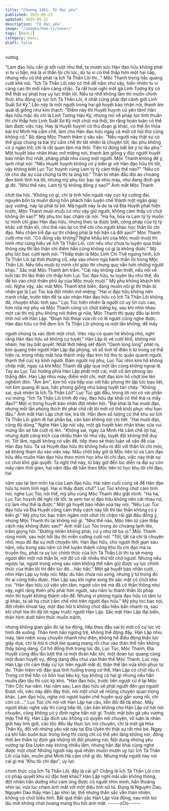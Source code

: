 ```yaml
---
title: "Chương 1461: Tứ đại yêu"
published: 2025-05-22
updated: 2025-05-22
description: 'Tứ đại yêu'
image: '/images/han-li/cover/'
tags: [HanLi]
category: HanLi
draft: false
---
```


vương

"Lam đạo hữu cần gì sốt ruột như thế, ta mượn sức Hàn đạo hữu
không phải vì tu vi hắn, mà là vì thần lôi chi lực, dù tu vi có thể
thấp hơn một hai cấp, nhưng nếu có thể phát ra Ích Tà Thần Lôi
thì…" Mộc Thanh trong hắc quang cười khẽ nói.
"Ích Tà Thần Lôi nào có thể dễ nắm như vậy, hiển nhiên tu vi càng
cao thì mới nắm càng chắc. Ta rất hoài nghi một gã Linh Tương
Kỳ có thể thật sự phát huy uy lực thần lôi. Nếu ta nhớ không lầm
thì muốn chính thức khu động uy lực Ích Tà Thần Lôi, ít nhất cũng
phải đạt cảnh giới Linh Suất Sơ Kỳ." Lần này là một người trong
hai gã huyết bào nhân nói, thanh âm quái dị giống như kim thạch.
"Điểm này thì Huyết huynh cứ yên tâm! Hàn đạo hữu mặc dù chỉ
là Linh Tương Hậu Kỳ, nhưng nói về pháp lực tinh thuần thì chỉ
thấp hơn Linh Suất Sơ Kỳ một chút mà thôi, tin rằng hoàn toàn có
thể làm được việc này. Hay là Huyết huynh có thủ đoạn gì khác,
có thể ổn thỏa bài trừ Minh Hà cấm chế, làm cho Hàn đạo hữu
ngay cả một cơ hội thử cũng không có." Bộ dáng Mộc Thanh
thâm ý sâu sắc.
"Nếu người này thật sự có thể giúp chúng ta bài trừ cấm chế thì
tất nhiên là chuyện tốt, lão phu không có ý ngăn trở, chỉ là rất
quan tâm mà thôi. Tiên tử đừng bắt bẻ ý tứ lão phu." Một huyết
bào nhân khác mở miệng nói, thanh âm giống y đúc người huyết
bào nhân thứ nhất, phảng phất như cùng một người. Mộc Thanh
không để ý, lạnh nhạt nói: "Nếu Huyết huynh không có ý kiến gì
với Hàn đạo hữu thì tốt, vậy không biết Lục Túc huynh cùng Lam
tỷ tỷ cảm thấy thế nào?" "Nếu có lợi cho đại sự của chúng ta thì ta
ủng hộ." Thần bí nhân đầu đội áo choàng đen bình tĩnh trả lời,
nhưng mỹ phụ tóc bạc lại nhíu mày, như đang định giá gì đó.
"Như thế nào, Lam tỷ tỷ không đồng ý sao?" Ánh mắt Mộc Thanh

chợt lóe hỏi.
"Không có gì, chỉ là tinh hồn người này cực kỳ cường đại, nguyên
bổn ta muốn dùng hồn phách hắn luyện chế thành một ngân giáp
quỷ vương, nay lại phải từ bỏ. Mà người này là do ta và Địa Huyết
phát hiện trước, Mộc Thanh muội muội cứ như vậy giữ người,
không cảm thấy có chút không ổn sao?" Mỹ phụ tóc bạc chậm rãi
nói.
"Ha ha, hóa ra Lam tỷ tỷ muốn tự mình chỉ giáo Hàn đạo hữu,
nhưng theo ta được biết, công pháp của tỷ tỷ khắc với thần lôi,
như thế nào lại có thể chỉ cho người khác học thần lôi chi đạo.
Nếu chậm trễ đại sự thì chẳng phải là hối hận cả đời sao?" Mộc
Thanh cười nhẹ nói. "Có đúng vậy không? Nghe khẩu khí của
Mộc muội muội thì hình như cũng hiểu về Ích Tà Thần Lôi, còn
nếu như chưa tu luyện qua thần thông này thì lão thân chỉ điểm
hắn cũng không có gì là không được." Mỹ phụ tóc bạc cười lạnh
nói.
"Thiếp thân là Mộc Linh Chi Thể ngưng hình, Ích Tà Thần Lôi tại
thời thượng cổ, xếp vào nhóm ngũ hành thần lôi trong Mộc Thần
Lôi. Nếu tiểu muội tự mình chỉ giáo thì chung quy vẫn hơn những
người khác." Sắc mặt Mộc Thanh âm trầm.
"Cái này không cần thiết, nếu nói về tuổi tác thì lão thân chỉ thấp
hơn Lục Túc đạo hữu, tu luyện lâu như thế, đủ để bù vào chút
thiên phú ấy của Mộc muội muội." Mỹ phụ không khách khí nói.
Nghe vậy, sắc măt Mộc Thanh khẽ biến, đang muốn nói gì thì
thần bí nhân gọi là Lục Túc kia đột nhiên mở miệng: "Hai vị đạo
hữu không nên tranh chấp, trước tiên để ta xác nhận Hàn đạo
hữu có Ích Tà Thần Lôi không đã, chuyện khác tính sau."
Lục Túc hiển nhiên là người có uy tín cực cao, hơn nữa mỹ phụ
và Mộc Thanh cũng có chút kiêng kỵ, sau khi nhìn nhau một cái
thì mỹ phụ không nói thêm gì nữa, Mộc Thanh thì quay đầu lại
bình tĩnh nói với Hàn Lập.
"Đoạn hội thoại vừa rồi có lẽ ngươi cũng nghe được. Hàn đạo hữu
có thể đem Ích Tà Thần Lôi phóng ra một lần không, để mấy

người chúng ta xác định một chút. Việc này có quan hệ không
nhỏ, nghĩ rằng Hàn đạo hữu sẽ không cự tuyệt." Hàn Lập lộ vẻ
cười khổ, không nói nhảm, hai tay bắt quyết.
Nhất thời tiếng sét đánh "Oanh long long" phát ra, kim quang trên
người Hàn Lập đại phóng, vô số tinh tế điện ti từ trong cơ thể hiện
ra, trong nháy mắt hóa thành mấy đạo kim hồ tho to quấn quanh
người, thanh thế cực kỳ kinh người.
Đám người mỹ phụ, Lục Túc nhìn kim hồ không chớp mắt, ngay
cả khi Mộc Thanh đã gặp qua một lần cũng không ngoại lệ. Tay
áo Lục Túc hướng phía Hàn Lập phất một cái, một cổ âm phong
lao thẳng đến. Hàn Lập nhíu mày, điểm một chỉ, một đạo kim hồ
chợt lóe lên nghênh đón.
"Ầm ầm", kim hồ vừa tiếp xúc với hắc phong thì lập tức bạo liệt,
nơi kim quang đi qua, hắc phong giống như băng tuyết tan chảy.
"Không sai, quả nhiên là Ích Tà Thần Lôi!" Lục Túc gật đầu, trong
lời nói có vài phần vui mừng. "Ích Tà Thần Lôi trình độ này, đạo
hữu đại khái có thể thả ra mấy đạo?"
Một vị trong huyết bào nhân đột nhiên hỏi. "Đại khái là hai mươi
đạo, nhưng mỗi lần phóng thích thì phải chờ rất lôi mới có thể khôi
phục như ban đầu."
Ánh mắt Hàn Lập chợt lóe, trả lời. Hắn đem số lượng có thể khu
sử Ích Tà Thần Lôi giảm đi hai phần ba, căn bản không nói chi
tiết. "Hai mươi đạo, cũng đủ dùng." Nghe Hàn Lập nói vậy, một gã
huyết bào nhân khác vừa vui mừng lẫn sợ hãi cười rộ lên.
"Không sai, ngay cả Minh Hà cấm chế lợi hại, nhưng dưới công
kích của nhiều thần lôi như vậy, tuyệt đối không thể duy trì. Tốt
lắm, người không có vấn đề, tiếp theo sẽ thảo luận về vấn đề của
Hàn đạo hữu. Ta và Huyết đạo hữu thì không hiểu rõ đối với thần
lôi chi mộc, sẽ không tham dự vào việc này. Mấu chốt bây giờ là
Mộc tiên tử và Lam đạo hữu đều muốn Hàn đạo hữu theo mình
học khu lôi chi đạo, việc này thật sự có chút khó giải quyết. Ta
nghĩ thế này, từ bây giờ đến lúc diễn ra đại sự còn mấy năm thời
gian, hai năm đầu để hắn theo Mộc tiên tử học khu lôi chi đạo, hai

năm sau lại làm môn hạ của Lam đạo hữu. Hai năm cuối cùng sẽ
để Hàn đạo hữu tự mình lĩnh ngộ. Hai vị thấy được chứ!"
Lục Túc không chút cảm tình nói, nghe Lục Túc nói thế, mỹ phụ
cùng Mộc Thanh đều giật mình.
"Ha ha, Lục Túc huynh đề nghị rất tốt, ta xem hai vị đạo hữu
không nên cãi nhau nữ, cứ làm như thế là được." Một gã huyết
bào nhân xoa tay nói.
"Nếu Lục Túc đạo hữu và Địa Huyết cũng cảm thấy cách này tốt
thì lão thân không có ý kiến gì." Mỹ phụ tóc bạc trầm ngâm một
chút rồi chậm rãi gật đầu đồng ý, nhưng Mộc Thanh thì lại không
nói gì.
"Như thế nào, Mộc tiên tử cảm thấy cách này không được sao?"
Ánh mắt Lục Túc trong áo choàng lạnh lẽo, trầm giọng hỏi.
"Đương nhiên không phải, cứ y như lời ba vị." Mộc Thanh rùng
mình, sau một hồi lâu thì miễn cưỡng cười nói.
"Tốt, tất cả chỉ là chuyện nhỏ, mưu đồ đại sự mới chuyện lớn. Hàn
đạo hữu, cho ngươi thời gian sáu năm, nếu trong sáu năm có thể
luyện thành công khu lôi chi đạo mà ta truyền thụ, phát ra uy lực
chính thức của Ích Tà Thần Lôi thì ta sẽ mang ngươi đến một nơi
thần bí, nơi đó có rất nhiều thứ tốt chờ ngươi. Nhưng nếu ngược
lại, ngươi trong vòng sáu năm không thể nắm giữ được uy lực
chính thức của thần lôi thì đến lúc đó….hắc hắc." Một gã huyết
bào nhân cười, nhìn Hàn Lập uy hiếp nói. Mặc dù hắn chưa nói
xong, nhưng ý tứ trong đó thì ai cũng hiểu được. Hàn Lập sau khi
nghe xong thì sắc mặt có chút khó coi.
"Hàn đạo hữu cứ việc yên tâm, ngươi còn trẻ mà đã có thần thông
như vậy, nghĩ rằng thiên phú phải hơn người, sáu năm tu thành
thần lôi pháp môn thì tuyệt không thành vấn đề. Nhưng vì phòng
ngừa đạo hữu có tâm tư gì khác, ta sẽ hạ chút cấm chế nhỏ trên
người đạo hữu." Mỹ phụ tóc bạc nói, đột nhiên khoát tay, một đạo
hôi ti không chút dấu hiệu bắn nhanh ra, sau khi chợt lóe thì đã
tới ngay trước người Hàn Lập.
Sắc mặt Hàn Lập đại biến, thân hình dưới tiềm thức muốn tránh,

nhưng không gian gần đó lại ba động, tiếp theo đầu vai bị một cổ
cự lực vô hình đè xuống. Thân hình hắn ngưng trệ, không thể
động đậy.
Hàn Lập nhíu mày, tâm niệm xoay chuyển nhanh như điện, không
hề điều động thần lực giãy dụa, chỉ là hôi ti chợt lóe quang mang
rồi chui vào thân thể hắn không thấy bóng dáng.
Cơ hồ đồng thời trong lúc đó, Lục Túc, Mộc Thanh, Địa Huyết
cũng đều lần lượt thả ra một đoàn hắc khí, một đoàn lục quang
cùng một đoàn huyết vụ, đồng dạng đều chui vào thân thể Mộc
Thanh. Lúc này Hàn Lập chỉ cảm thấy cự lực trên người mất đi,
thân thể lần nữa khôi phục tự do. Thần niệm vội đảo qua tình
huống trong cơ thể, Hàn Lập có chút rầu rĩ.
Trong cơ thể hắn có bốn loại tiêu ký, tuy không có hại gì nhưng
nếu hắn muốn đào tẩu thì cực kỳ khó.
"Hàn đạo hữu, trước tiên ngươi cứ ở lại Mộc Tiên Cốc hai năm.
Hai năm sau, Lam đạo hữu sẽ phái người đến gọi ngươi! Được
rồi, việc này đến đây thôi, nói một chút về những chuyện quan
trọng khác. Lam đạo hữu, nghe nói ngươi luyện chế huyền quỷ
gần xong rồi, chỉ còn có…." Lục Túc chỉ nói với Hàn Lập hai câu,
liền đổi đề tài khác. Mấy ngươi khác nghe vậy thì cũng tiếp lời,
căn bản không cho Hàn Lập cơ hội nói chuyện, cũng không có ý
định nghe hắn nói gì.
Trước mặt bốn gã yêu vương Hợp Thể Kỳ, Hàn Lập đích xác
không có quyền nói chuyện, vô luận là nhân giới hay linh giới, các
tộc đều lấy thực lực nói chuyện, chỉ là một gã Hóa Thần Kỳ, đối
với những yêu vật này tại Địa Uyên thì thật sự rất nhỏ bé.
Ngay cả khi hắn buồn bực trong lòng thì cũng chỉ có thể yên lặng
không nói, đồng thời âm thầm tự định giá những lời đối phương
nói. Nội dung những yêu vương tại Địa Uyên này không nhiều
lắm, nhưng hắn đại khái cũng nghe được một chút! Những người
này quả nhiên muốn mượn uy lực Ích Tà Thần Lôi của hắn, muốn
phá Minh Hà cấm chế gì đó.
Nhưng mấy người này nói cái gì mà "Khu lôi chi đạo", uy lực

chính thức của Ích Tà Thần Lôi, đây là cái gì? Chẳng lẽ Ích Tà
Thần Lôi còn có pháp quyết khu sử đặc biệt khác? Hàn Lập nghĩ
mãi vẫn không thông, đột nhiên hắn dường như cảm ứng được
có người nhìn mình, hắn thoáng nhìn lại, vừa lúc chạm ánh mắt
với một diệu linh nữ tử. Đúng là Nguyên Dao, Nguyên Dao thấy
Hàn Lập nhìn lại, thế nhưng thần sắc vẫn thản nhiên, không có
chút biểu tình.
Bất quá thần sắc Hàn Lập vừa động, sau một lúc lâu mới không
chút hoang mang thu hồi ánh mắt.
------oOo------

